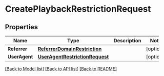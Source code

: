 # CreatePlaybackRestrictionRequest

## Properties
Name | Type | Description | Notes
------------ | ------------- | ------------- | -------------
**Referrer** | [**ReferrerDomainRestriction**](ReferrerDomainRestriction.md) |  | [optional] 
**UserAgent** | [**UserAgentRestrictionRequest**](UserAgentRestrictionRequest.md) |  | [optional] 

[[Back to Model list]](../README.md#documentation-for-models) [[Back to API list]](../README.md#documentation-for-api-endpoints) [[Back to README]](../README.md)


